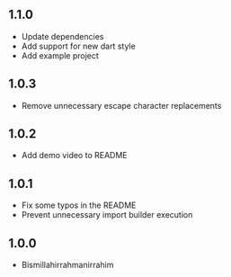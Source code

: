 ## 1.1.0
- Update dependencies
- Add support for new dart style
- Add example project

## 1.0.3
- Remove unnecessary escape character replacements

## 1.0.2
- Add demo video to README

## 1.0.1
- Fix some typos in the README
- Prevent unnecessary import builder execution

## 1.0.0

- Bismillahirrahmanirrahim
